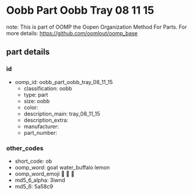 # Oobb Part Oobb Tray 08 11 15  

note: This is part of OOMP the Oopen Organization Method For Parts. For more details: https://github.com/oomlout/oomp_base

##  part details





### id
* oomp_id: oobb_part_oobb_tray_08_11_15
  * classification: oobb
  * type: part
  * size: oobb
  * color: 
  * description_main: tray_08_11_15
  * description_extra: 
  * manufacturer: 
  * part_number: 

### other_codes
* short_code: ob
* oomp_word: goat water_buffalo lemon
* oomp_word_emoji :goat: :water_buffalo: :lemon:
* md5_6_alpha: 3iwnd
* md5_6: 5a58c9